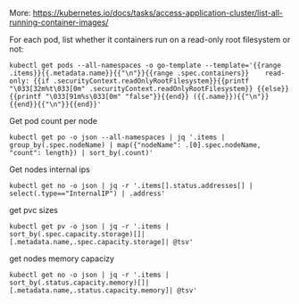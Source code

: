 
More: https://kubernetes.io/docs/tasks/access-application-cluster/list-all-running-container-images/

For each pod, list whether it containers run on a read-only root filesystem or not:

```
kubectl get pods --all-namespaces -o go-template --template='{{range .items}}{{.metadata.name}}{{"\n"}}{{range .spec.containers}}    read-only: {{if .securityContext.readOnlyRootFilesystem}}{{printf "\033[32m%t\033[0m" .securityContext.readOnlyRootFilesystem}} {{else}}{{printf "\033[91m%s\033[0m" "false"}}{{end}} ({{.name}}){{"\n"}}{{end}}{{"\n"}}{{end}}'
```

Get pod count per node
```
kubectl get po -o json --all-namespaces | jq '.items | group_by(.spec.nodeName) | map({"nodeName": .[0].spec.nodeName, "count": length}) | sort_by(.count)'
```

Get nodes internal ips
```
kubectl get no -o json | jq -r '.items[].status.addresses[] | select(.type=="InternalIP") | .address'
```


get pvc sizes
```
kubectl get pv -o json | jq -r '.items | sort_by(.spec.capacity.storage)[]|[.metadata.name,.spec.capacity.storage]| @tsv'
```

get nodes memory capacizy
```
kubectl get no -o json | jq -r '.items | sort_by(.status.capacity.memory)[]|[.metadata.name,.status.capacity.memory]| @tsv'
```


